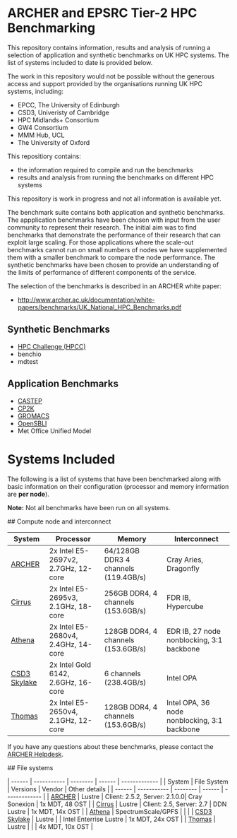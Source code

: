 # ARCHER and EPSRC Tier-2 HPC Benchmarking

This repository contains information, results and analysis of running a selection
of application and synthetic benchmarks on UK HPC systems. The list of systems
included to date is provided below.

The work in this repository would not be possible without the generous access and
support provided by the organisations running UK HPC systems, including:

* EPCC, The University of Edinburgh
* CSD3, Univeristy of Cambridge
* HPC Midlands+ Consortium
* GW4 Consortium
* MMM Hub, UCL
* The University of Oxford

This repositiory contains:

* the information required to compile and run the benchmarks
* results and analysis from running the benchmarks on different HPC systems

This repository is work in progress and not all information is available yet.

The benchmark suite contains both application and synthetic benchmarks.
The appplication benchmarks have been chosen with input from the user community
to represent their research. The initial aim was to find benchmarks that demonstrate
the performance of their research that can exploit large scaling. For those applications
where the scale-out benchmarks cannot run on small numbers of nodes we have supplemented
them with a smaller benchmark to compare the node performance. The synthetic benchmarks
have been chosen to provide an understanding of the limits of performance of different
components of the service.

The selection of the benchmarks is described in an ARCHER white paper:

* http://www.archer.ac.uk/documentation/white-papers/benchmarks/UK_National_HPC_Benchmarks.pdf

## Synthetic Benchmarks

* [HPC Challenge (HPCC)](synth/HPCC)
* benchio
* mdtest

## Application Benchmarks

* [CASTEP](apps/CASTEP)
* [CP2K](apps/CP2K)
* [GROMACS](apps/GROMACS)
* [OpenSBLI](apps/OpenSBLI) 
* Met Office Unified Model

# Systems Included

The following is a list of systems that have been benchmarked along with basic
information on their configuration (processor and memory information are **per node**).

**Note:** Not all benchmarks have been run on all systems.

## Compute node and interconnect

| System | Processor | Memory | Interconnect |
| ------ | --------- | ------ | ------------ |
| [ARCHER](http://www.archer.ac.uk) | 2x Intel E5-2697v2, 2.7GHz, 12-core | 64/128GB DDR3 4 channels (119.4GB/s) | Cray Aries, Dragonfly |
| [Cirrus](http://www.cirrus.ac.uk) | 2x Intel E5-2695v3, 2.1GHz, 18-core | 256GB DDR4, 4 channels (153.6GB/s) | FDR IB, Hypercube |
| [Athena](http://www.hpc-midlands-plus.ac.uk/) | 2x Intel E5-2680v4, 2.4GHz, 14-core | 128GB DDR4, 4 channels (153.6GB/s) | EDR IB, 27 node nonblocking, 3:1 backbone |
| [CSD3 Skylake](https://www.csd3.cam.ac.uk/) | 2x Intel Gold 6142, 2.6GHz, 16-core | 6 channels (238.4GB/s) | Intel OPA |
| [Thomas](https://wiki.rc.ucl.ac.uk/wiki/Thomas) | 2x Intel E5-2650v4, 2.1GHz, 12-core | 128GB DDR4, 4 channels (153.6GB/s) | Intel OPA, 36 node nonblocking, 3:1 backbone |

If you have any questions about these benchmarks, please contact the 
[ARCHER Helpdesk](mailto:support@archer.ac.uk).


## File systems

| ------ | ----------- | -------- | ------ | ------------- |
| System | File System | Versions | Vendor | Other details |
| ------ | ----------- | -------- | ------ | ------------- |
| [ARCHER](http://www.archer.ac.uk) | Lustre | Client: 2.5.2, Server: 2.1.0.0| Cray Sonexion | 1x MDT, 48 OST |
| [Cirrus](http://www.cirrus.ac.uk) | Lustre | Client: 2.5, Server: 2.7 | DDN Lustre | 1x MDT, 14x OST |
| [Athena](http://www.hpc-midlands-plus.ac.uk/) | SpectrumScale/GPFS | | |
| [CSD3 Skylake](https://www.csd3.cam.ac.uk/) | Lustre | | Intel Enterrise Lustre | 1x MDT, 24x OST |
| [Thomas](https://wiki.rc.ucl.ac.uk/wiki/Thomas) | Lustre | | | 4x MDT, 10x OST |

